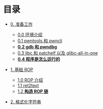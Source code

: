 # 目录

*   [0. 准备工作](./0.准备工作/README.md)
    *   [0.0 环境介绍](./0.准备工作/0.0.环境介绍.md)
    *   [0.1 pwntools 和 pwncli](./0.准备工作/0.1.pwntools.md)
    *   [**0.2 gdb 和 pwndbg**](./0.准备工作/0.2.gdb.md)
    *   [0.3 libc 和 patchelf 以及 glibc-all-in-one](./0.准备工作/0.3.libc.md)
    *   [**0.4 程序是怎么运行的**](./0.准备工作/0.4.elf.md)

*   [1. 基础 ROP](./1.基础rop/README.md)
    *   [1.0 ROP 介绍](./1.基础rop/rop.md)
    *   [1.1 ret2text]()
    *   [1.2 **构造 ROP 链**]()

*   [2. 格式化字符串]()
